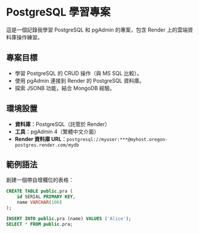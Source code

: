 # PostgreSQL 學習專案

這是一個記錄我學習 PostgreSQL 和 pgAdmin 的專案，包含 Render 上的雲端資料庫操作練習。

## 專案目標
- 學習 PostgreSQL 的 CRUD 操作（與 MS SQL 比較）。
- 使用 pgAdmin 連接到 Render 的 PostgreSQL 資料庫。
- 探索 JSONB 功能，結合 MongoDB 經驗。

## 環境設置
- **資料庫**：PostgreSQL（託管於 Render）
- **工具**：pgAdmin 4（繁體中文介面）
- **Render 資料庫 URL**：`postgresql://myuser:***@myhost.oregon-postgres.render.com/mydb`

## 範例語法
創建一個帶自增欄位的表格：
```sql
CREATE TABLE public.pra (
    id SERIAL PRIMARY KEY,
    name VARCHAR(100)
);

INSERT INTO public.pra (name) VALUES ('Alice');
SELECT * FROM public.pra;
